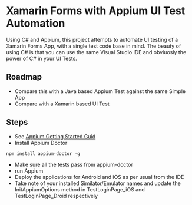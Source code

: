 # Xamarin Forms with Appium UI Test Automation

Using C# and Appium, this project attempts to automate UI testing of a Xamarin Forms App, with a single test code base in mind.
The beauty of using C# is that you can use the same Visual Studio IDE and obviuosly the power of C# in your UI Tests.

## Roadmap ##

- Compare this with a Java based Appium Test against the same Simple App
- Compare with a Xamarin based UI Test

## Steps ## 

- See [Appium Getting Started Guid](http://appium.io/docs/en/about-appium/getting-started/)
- Install Appium Doctor
```
npm install appium-doctor -g
```
- Make sure all the tests pass from appium-doctor
- run Appium
- Deploy the applications for Android and iOS as per usual from the IDE
- Take note of your installed Similator/Emulator names and update the InitAppiumOptions method in TestLoginPage_iOS and TestLoginPage_Droid respectively


 
